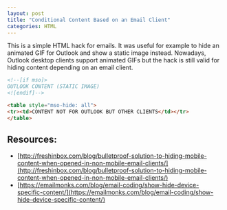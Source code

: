 ```yaml
---
layout: post
title: "Conditional Content Based on an Email Client"
categories: HTML
---
```


This is a simple HTML hack for emails. It was useful for example to hide an animated GIF for Outlook and show a static image instead. Nowadays, Outlook desktop clients support animated GIFs but the hack is still valid for hiding content depending on an email client.

```html
<!--[if mso]>
OUTLOOK CONTENT (STATIC IMAGE)
<![endif]-->

<table style="mso-hide: all">
<tr><td>CONTENT NOT FOR OUTLOOK BUT OTHER CLIENTS</td></tr>
</table>
```



## Resources:

*   [http://freshinbox.com/blog/bulletproof-solution-to-hiding-mobile-content-when-opened-in-non-mobile-email-clients/](http://freshinbox.com/blog/bulletproof-solution-to-hiding-mobile-content-when-opened-in-non-mobile-email-clients/)
*   [https://emailmonks.com/blog/email-coding/show-hide-device-specific-content/](https://emailmonks.com/blog/email-coding/show-hide-device-specific-content/)






